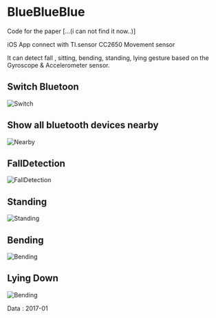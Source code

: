 # BlueBlueBlue
Code for the paper [...(i can not find it now..)]

iOS App connect with TI.sensor CC2650 Movement sensor

It can detect fall , sitting, bending, standing, lying gesture based on the Gyroscope & Accelerometer sensor.

## Switch Bluetoon
 ![Switch](/image/switchBluetooth.PNG)

 ## Show all bluetooth devices nearby
 ![Nearby](/image/nearby.PNG)

 ## FallDetection
 ![FallDetection](/image/fallDetection.PNG)

 ## Standing

 ![Standing](/image/standing.PNG)


 ## Bending

 ![Bending](/image/bending.PNG)

 ## Lying Down

 ![Bending](/image/lyingDown.PNG)


 Data : 2017-01